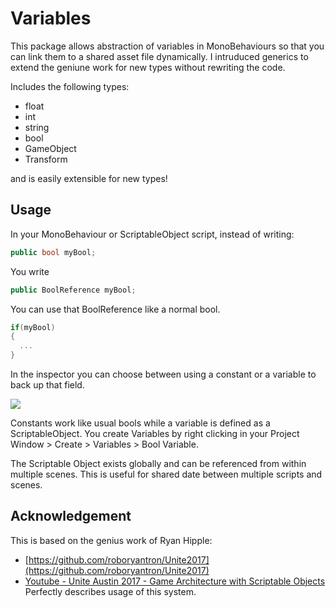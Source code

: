 # Variables

This package allows abstraction of variables in MonoBehaviours so that you can link them to a shared asset file dynamically. I intruduced generics to extend the geniune work for new types without rewriting the code.

Includes the following types:
- float
- int
- string
- bool
- GameObject
- Transform

and is easily extensible for new types!

## Usage

In your MonoBehaviour or ScriptableObject script, instead of writing:

``` cs
public bool myBool;
```

You write

``` cs
public BoolReference myBool;
```

You can use that BoolReference like a normal bool.

``` cs
if(myBool)
{
  ...  
}
```

In the inspector you can choose between using a constant or a variable to back up that field. 

![](https://s18.postimg.org/ugfxc3sd5/image.png)

Constants work like usual bools while a variable is defined as a ScriptableObject. You create Variables by right clicking in your Project Window > Create > Variables > Bool Variable.

The Scriptable Object exists globally and can be referenced from within multiple scenes. This is useful for shared date between multiple scripts and scenes.

## Acknowledgement

This is based on the genius work of Ryan Hipple:

- [https://github.com/roboryantron/Unite2017](https://github.com/roboryantron/Unite2017)
- [Youtube - Unite Austin 2017 - Game Architecture with Scriptable Objects](https://www.youtube.com/watch?v=raQ3iHhE_Kk&t=3244s) Perfectly describes usage of this system.
